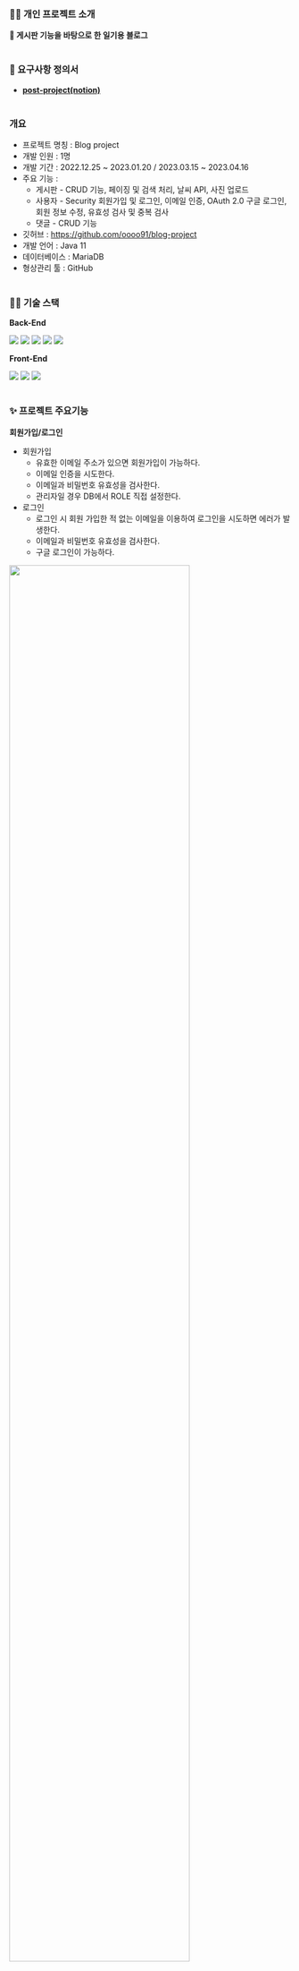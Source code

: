 ### 👨‍💻 개인 프로젝트 소개
**🎇 게시판 기능을 바탕으로 한 일기용 블로그**  
#

### 📜 요구사항 정의서
* [**post-project(notion)**](https://receptive-platinum-aea.notion.site/4d28f5332b1f4a458f88086937abfb9f)
#

### 개요

- 프로젝트 명칭 : Blog project
- 개발 인원 : 1명
- 개발 기간 : 2022.12.25 ~ 2023.01.20 / 2023.03.15 ~ 2023.04.16
- 주요 기능 :
    - 게시판 - CRUD 기능, 페이징 및 검색 처리, 날씨 API, 사진 업로드
    - 사용자 - Security 회원가입 및 로그인, 이메일 인증, OAuth 2.0 구글 로그인, 회원 정보 수정, 유효성 검사 및 중복 검사
    - 댓글 - CRUD 기능
- 깃허브 : https://github.com/oooo91/blog-project
- 개발 언어 : Java 11
- 데이터베이스 : MariaDB
- 형상관리 툴 : GitHub
#

### 👨‍🔧 기술 스택

**Back-End**

<img src="https://img.shields.io/badge/Spring Boot-000000?style=flat-square&logo=Spring Boot&logoColor=#6DB33F"/></a>
<img src="https://img.shields.io/badge/Gradle-000000?style=flat-square&logo=Gradle&logoColor=#02303A"/></a>
<img src="https://img.shields.io/badge/Spring Security-000000?style=flat-square&logo=Spring Security&logoColor=#6DB33F"/></a>
<img src="https://img.shields.io/badge/Spring JPA-000000?style=flat-square&logo=Spring Jpa&logoColor=#6DB33F"/></a>
<img src="https://img.shields.io/badge/MariaDB-000066?style=flat-square&logo=MariaDB&logoColor=#003545"/></a>

**Front-End**

<img src="https://img.shields.io/badge/HTML5-000000?style=flat-square&logo=HTML5&logoColor=#E34F26"/></a>
<img src="https://img.shields.io/badge/CSS3-000000?style=flat-square&logo=CSS3&logoColor=#1572B6"/></a>
<img src="https://img.shields.io/badge/jQuery-000000?style=flat-square&logo=jQuery&logoColor=#0769AD"/></a>
#




### ✨ 프로젝트 주요기능

**회원가입/로그인**
- 회원가입
    - 유효한 이메일 주소가 있으면 회원가입이 가능하다.
    - 이메일 인증을 시도한다.
    - 이메일과 비밀번호 유효성을 검사한다.
    - 관리자일 경우 DB에서 ROLE 직접 설정한다.
- 로그인
    - 로그인 시 회원 가입한 적 없는 이메일을 이용하여 로그인을 시도하면 에러가 발생한다.
    - 이메일과 비밀번호 유효성을 검사한다.
    - 구글 로그인이 가능하다.

<img width="80%" src="https://user-images.githubusercontent.com/74234719/232205715-7634a2c6-6704-4e06-83e6-34c4f8b68d86.gif"/>

---------------------------------------------------


**아이디/비밀번호 찾기**
- 이메일 인증을 통해 아이디를 찾을 수 있다.
- 아이디 및 이메일 인증을 통해 새로운 비밀번호를 발급한다.

<img width="80%" src="https://user-images.githubusercontent.com/74234719/232208029-faf659dd-7bdb-4fff-a9ff-e29be5ac9a44.gif"/>

---------------------------------------------------

**피드 페이지**
- 다른 유저의 다이어리를 조회할 수 있다.
- 다른 유저의 다이어리를 열람할 수 있다.
- 유저가 관리자일 경우 관리자 페이지로 이동할 수 있다.
- 자신의 게시판 페이지로 이동할 수 있다.
- 로그아웃할 수 있다.

**댓글 작성/수정**
- 로그인한 사용자만 댓글을 작성할 수 있다.
- 공백일 경우 유효성을 검사한다.
- 댓글 수정 및 삭제는 댓글 작성자만 가능하다.
- 게시글 삭제될 시 해당 댓글도 같이 삭제되도록 한다.

<img width="80%" src="https://user-images.githubusercontent.com/74234719/232208085-a36fc62e-b3dc-4688-b3d7-d174b6f137be.gif"/>

---------------------------------------------------

**글 상세보기/작성/수정/삭제**
- 게시글 작성
    - 로그인한 유저는 게시판 글을 작성할 수 있다.
    - 로그인한 유저에게만 게시글 작성 페이지가 보이도록 한다.
    - 썸네일 사진을 업로드/삭제할 수 있다.
- 게시글 수정
    - 유저는 자신이 쓴 게시글만 수정할 수 있다.
    - 썸네일 수정/삭제가 가능하다.
- 게시글 삭제
    - 유저는 자신이 쓴 게시글만 삭제할 수 있다.
    - 관리자는 모든 유저의 게시글을 삭제할 수 있다.
- 게시글 상세보기
    - 게시판의 글은 로그인 한 유저만 볼 수 있다.
    - 게시판 글 상세보기에서는 제목, 작성일(수정일), 작성자, 본문의 내용이 보인다.
    - 오늘날 날씨를 이모티콘으로 확인할 수 있다.

<img width="80%" src="https://user-images.githubusercontent.com/74234719/232208380-90263d8a-cdbf-4992-a563-305b8c35b746.gif"/>


 
        유저가 접속한 블로그의 주인인 경우와 아닌 경우의 버튼이 다르다. (본인인 경우 작성 버튼이 뜬다.)
    
|![image](https://user-images.githubusercontent.com/74234719/232209650-08a58eeb-2692-4a81-8026-3718afd677f8.JPG)|![image](https://user-images.githubusercontent.com/74234719/232238518-630058da-23ea-493b-9aef-ef05fd97d997.JPG)
|:---:|:---:|
|**본인인 경우**|**아닌 경우**|
    
    
        악의적으로 api를 사용하여 게시글 작성/수정/삭제를 시도할 시 접근이 불가능하도록 막는다.
   <img width="60%" src="https://user-images.githubusercontent.com/74234719/232239494-02e027e5-926d-4c45-a219-d24429f47eab.JPG"/>
    
---------------------------------------------------
    

**달력 페이지**
- 로그인한 유저는 게시판 글을 기간 별로 조회 및 정렬할 수 있다.
- 5개씩 페이징 처리가 된다.

<img width="80%" src="https://user-images.githubusercontent.com/74234719/232209422-9ac71992-7b99-4e3b-9a2a-12c5298a9bf6.gif"/>

---------------------------------------------------

**관리자 페이지**
- 관리자만 열람이 가능하다.
- 사용자의 게시판을 삭제할 수 있다.
- 사용자의 상태 정보를 변경할 수 있다.

<img width="80%" src="https://user-images.githubusercontent.com/74234719/232209345-f77d214b-ba59-4bb0-9fd0-c2d1cff75b63.gif"/>


        유저가 관리자 권한이 있을 때와 없을 때의 버튼이 다르다. (본인인 경우 관리자 버튼이 생성된다.)
    
|![image](https://user-images.githubusercontent.com/74234719/232239908-fcdd419b-fc2e-477e-b0d1-d3d6287a0de5.JPG)|![image](https://user-images.githubusercontent.com/74234719/232239916-24fc05a0-4c1a-4461-a15c-780ebae022ae.JPG)
|:---:|:---:|
|**관리자인 경우**|**아닌 경우**|
    
    
        악의적으로 api를 사용하여 관리자 페이지에 접근할 시 이를 막는다.
   <img width="60%" src="https://user-images.githubusercontent.com/74234719/232239979-bfa993b1-6647-4652-82d5-51d90667f2c0.JPG"/>

---------------------------------------------------

**마이 페이지**
- 사용자 정보를 확인하고 수정할 수 있다.
- 소셜 로그인은 비밀번호를 변경할 수 없다.
- 사용자의 기본 정보와 전체 게시글 수, 최근 일주일 게시글 수를 보여준다.
- 프로필 사진을 등록할 수 있다.
- 탈퇴가 가능하다.

<img width="80%" src="https://user-images.githubusercontent.com/74234719/232209478-de6e3293-3ade-47f8-ba26-513a892becda.gif"/>


